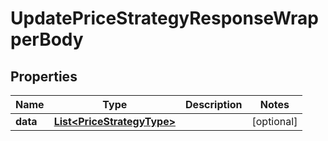 

# UpdatePriceStrategyResponseWrapperBody


## Properties

Name | Type | Description | Notes
------------ | ------------- | ------------- | -------------
**data** | [**List&lt;PriceStrategyType&gt;**](PriceStrategyType.md) |  |  [optional]



